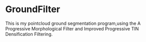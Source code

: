 # GroundFilter
This is my pointcloud ground segmentation program,using the A Progressive Morphological Filter and Improved Progressive TIN Densification Filtering.
